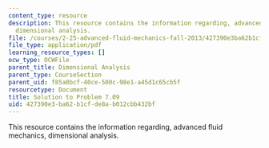 ```yaml
---
content_type: resource
description: This resource contains the information regarding, advanced fluid mechanics,
  dimensional analysis.
file: /courses/2-25-advanced-fluid-mechanics-fall-2013/427390e3ba62b1cfde8ab012cbb432bf_MIT2_25F13_Shapi7.09_Solut.pdf
file_type: application/pdf
learning_resource_types: []
ocw_type: OCWFile
parent_title: Dimensional Analysis
parent_type: CourseSection
parent_uid: f85a0bcf-40ce-500c-98e1-a45d1c65cb5f
resourcetype: Document
title: Solution to Problem 7.09
uid: 427390e3-ba62-b1cf-de8a-b012cbb432bf
---
```

This resource contains the information regarding, advanced fluid mechanics, dimensional analysis.